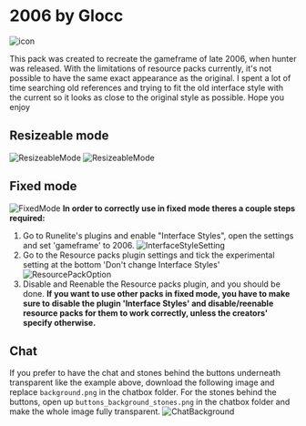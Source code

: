 # 2006 by Glocc

![icon](https://i.imgur.com/8Y2vnVB.png)

This pack was created to recreate the gameframe of late 2006, when hunter was released. With the limitations of resource packs currently, it's not possible to have the same exact appearance as the original. I spent a lot of time searching old references and trying to fit the old interface style with the current so it looks as close to the original style as possible.
Hope you enjoy

## Resizeable mode
![ResizeableMode](https://i.imgur.com/xKOETtD.png)
![ResizeableMode](https://i.imgur.com/l6ZG4gO.png)

## Fixed mode
![FixedMode](https://i.imgur.com/cLuawr7.png)
**In order to correctly use in fixed mode theres a couple steps required:**
1. Go to Runelite's plugins and enable "Interface Styles", open the settings and set 'gameframe' to 2006.
![InterfaceStyleSetting](https://i.imgur.com/tRdE7xx.png)
2. Go to the Resource packs plugin settings and tick the experimental setting at the bottom 'Don't change Interface Styles'
![ResourcePackOption](https://i.imgur.com/y1PH1Jt.png)
3. Disable and Reenable the Resource packs plugin, and you should be done.
**If you want to use other packs in fixed mode, you have to make sure to disable the plugin 'Interface Styles' and disable/reenable resource packs for them to work correctly, unless the creators' specify otherwise.**

## Chat
If you prefer to have the chat and stones behind the buttons underneath transparent like the example above, download the following image and replace `background.png` in the chatbox folder. For the stones behind the buttons, open up `buttons_background_stones.png` in the chatbox folder and make the whole image fully transparent.
![ChatBackground](https://i.imgur.com/VCX1NPM.png)